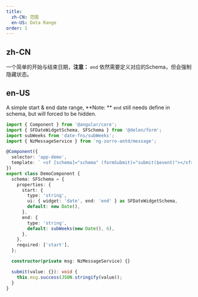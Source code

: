 ```yaml
---
title:
  zh-CN: 范围
  en-US: Data Range
order: 1
---
```


## zh-CN

一个简单的开始与结束日期，**注意：** `end` 依然需要定义对应的Schema，但会强制隐藏状态。

## en-US

A simple start & end date range, **Note: ** `end` still needs define in schema, but will forced to be hidden.

```ts
import { Component } from '@angular/core';
import { SFDateWidgetSchema, SFSchema } from '@delon/form';
import subWeeks from 'date-fns/subWeeks';
import { NzMessageService } from 'ng-zorro-antd/message';

@Component({
  selector: 'app-demo',
  template: ` <sf [schema]="schema" (formSubmit)="submit($event)"></sf> `,
})
export class DemoComponent {
  schema: SFSchema = {
    properties: {
      start: {
        type: 'string',
        ui: { widget: 'date', end: 'end' } as SFDateWidgetSchema,
        default: new Date(),
      },
      end: {
        type: 'string',
        default: subWeeks(new Date(), 6),
      },
    },
    required: ['start'],
  };

  constructor(private msg: NzMessageService) {}

  submit(value: {}): void {
    this.msg.success(JSON.stringify(value));
  }
}
```
